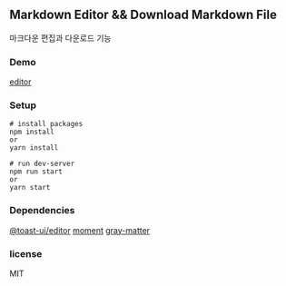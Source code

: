 ## Markdown Editor && Download Markdown File
마크다운 편집과 다운로드 기능 

### Demo
[editor](http://chrow.xyz/editor)

### Setup
```
# install packages
npm install
or
yarn install

# run dev-server
npm run start
or 
yarn start
```

### Dependencies
[@toast-ui/editor](https://www.npmjs.com/package/@toast-ui/editor)
[moment](https://www.npmjs.com/package/moment)
[gray-matter](https://www.npmjs.com/package/gray-matter)

### license
MIT